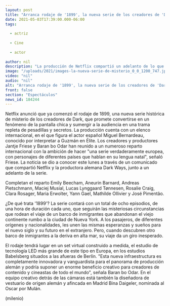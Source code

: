 ```yaml
---
layout: post
title: "Arranca rodaje de '1899', la nueva serie de los creadores de 'Dark'; lanzan adelanto"
date: 2021-05-03T17:39:00.000-06:00
tags:
  
  - actriz
  
  - Cine
  
  - actor
  
author: nil
description: "La producción de Netflix compartió un adelanto de lo que se verá en la nueva serie de los creadores de 'Dark' y que contará con un elenco internacional. "
image: "/uploads/2021/images-la-nueva-serie-de-misterio_0_0_1200_747.jpg"
video: "nil"
audio: "nil"
alt: "Arranca rodaje de '1899', la nueva serie de los creadores de 'Dark'; lanzan adelanto"
front: false
section: "Espectáculos"
news_id: 184244
---
```


Netflix anunció que ya comenzó el rodaje de 1899, una nueva serie histórica de misterio de los creadores de Dark, que promete convertirse en un fenómeno de la pantalla chica y sumergir a la audiencia en una trama repleta de pesadillas y secretos. La producción cuenta con un elenco internacional, en el que figura el actor español Miguel Bernardeau, conocido por interpretar a Guzmán en Élite. Los creadores y productores Jantje Friese y Baran bo Odar han reunido a un numeroso reparto internacional con la ambición de hacer "una serie verdaderamente europea, con personajes de diferentes países que hablan en su lengua natal", señaló Friese. La noticia se dio a conocer este lunes a través de un comunicado que compartió Netflix y la productora alemana Dark Ways, junto a un adelanto de la serie.  

Completan el reparto Emily Beecham, Aneurin Barnard, Andreas Pietschmann, Maciej Musial, Lucas Lynggaard Tønnesen, Rosalie Craig, Clara Rosager, Maria Erwolter, Yann Gael, Mathilde Ollivier y José Pimentão.  

¿De qué trata '1899'? La serie contará con un total de ocho episodios, de una hora de duración cada uno, que seguirán las misteriosas circunstancias que rodean el viaje de un barco de inmigrantes que abandonan el viejo continente rumbo a la ciudad de Nueva York.   A los pasajeros, de diferentes orígenes y nacionalidades, les unen las mismas esperanzas y sueños para el nuevo siglo y su futuro en el extranjero. Pero, cuando descubren otro barco de inmigrantes a la deriva en alta mar, su viaje da un giro inesperado.  

El rodaje tendrá lugar en un set virtual construido a medida, el estudio de tecnología LED más grande de este tipo en Europa, en los estudios Babelsberg situados a las afueras de Berlín. "Esta nueva infraestructura es completamente innovadora y vanguardista para el panorama de producción alemán y podría suponer un enorme beneficio creativo para creadores de contenido y cineastas de todo el mundo", señala Baran bo Odar. En el equipo creativo detrás de las cámaras está también la diseñadora de vestuario de origen alemán y afincada en Madrid Bina Daigeler, nominada al Oscar por Mulán. 

(milenio)